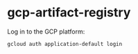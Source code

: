 # gcp-artifact-registry

Log in to the GCP platform:

```sh
gcloud auth application-default login
```
